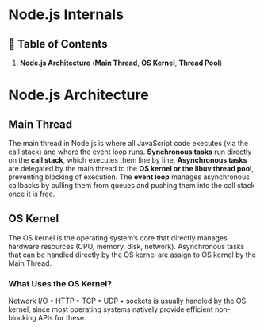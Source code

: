 # **Node.js Internals**

## 📑 Table of Contents

1. **Node.js Architecture** (**Main Thread**, **OS Kernel**, **Thread Pool**)





# Node.js Architecture

## Main Thread
The main thread in Node.js is where all JavaScript code executes (via the call stack) and where the event loop runs.
**Synchronous tasks** run directly on the **call stack**, which executes them line by line.
**Asynchronous tasks** are delegated by the main thread to the **OS kernel or the libuv thread pool**, preventing blocking of execution.
The **event loop** manages asynchronous callbacks by pulling them from queues and pushing them into the call stack once it is free.

## OS Kernel
The OS kernel is the operating system’s core that directly manages hardware resources (CPU, memory, disk, network).
Asynchronous tasks that can be handled directly by the OS kernel are assign to OS kernel by the Main Thread.
### What Uses the OS Kernel?
Network I/O 
• HTTP
• TCP
• UDP
• sockets
is usually handled by the OS kernel, since most operating systems natively provide efficient non-blocking APIs for these.